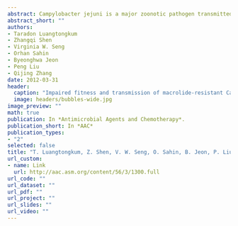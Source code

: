 ```yaml
---
abstract: Campylobacter jejuni is a major zoonotic pathogen transmitted to humans via the food chain and is prevalent in chickens, a natural reservoir for this pathogenic organism. Due to the importance of macrolide antibiotics in clinical therapy of human campylobacteriosis, development of macrolide resistance in Campylobacter has become a concern for public health. To facilitate the control of macrolide-resistant Campylobacter, it is necessary to understand if macrolide resistance affects the fitness and transmission of Campylobacter in its natural host. In this study we conducted pairwise competitions and comingling experiments in chickens using clonally related and isogenic C. jejuni strains, which are either susceptible or resistant to erythromycin (Ery). In every competition pair, Ery-resistant (Ery(r)) Campylobacter was consistently outcompeted by the Ery-susceptible (Ery(s)) strain. In the comingling experiments, Ery(r) Campylobacter failed to transmit to chickens precolonized by Ery(s) Campylobacter, while isogenic Ery(s) Campylobacter was able to transmit to and establish dominance in chickens precolonized by Ery(r) Campylobacter. The fitness disadvantage was linked to the resistance-conferring mutations in the 23S rRNA. These findings clearly indicate that acquisition of macrolide resistance impairs the fitness and transmission of Campylobacter in chickens, suggesting that the prevalence of macrolide-resistant C. jejuni will likely decrease in the absence of antibiotic selection pressure.
abstract_short: ""
authors:
- Taradon Luangtongkum
- Zhangqi Shen
- Virginia W. Seng
- Orhan Sahin
- Byeonghwa Jeon
- Peng Liu
- Qijing Zhang
date: 2012-03-31
header:
  caption: "Impaired fitness and transmission of macrolide-resistant Campylobacter jejuni in its natural host"
  image: headers/bubbles-wide.jpg
image_preview: ""
math: true
publication: In *Antimicrobial Agents and Chemotherapy*.
publication_short: In *AAC*
publication_types:
- "2"
selected: false
title: "T. Luangtongkum, Z. Shen, V. W. Seng, O. Sahin, B. Jeon, P. Liu, and Q. Zhang (2012). Impaired fitness and transmission of macrolide-resistant Campylobacter jejuni in its natural host. Antimicrobial Agents and Chemotherapy, 56(3):1300-1308."
url_custom:
- name: Link
  url: http://aac.asm.org/content/56/3/1300.full
url_code: ""
url_dataset: ""
url_pdf: ""
url_project: ""
url_slides: ""
url_video: ""
---
```


